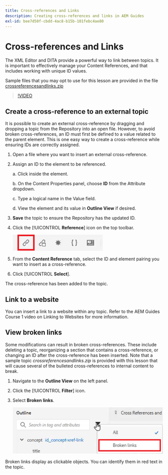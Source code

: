 ```yaml
---
title: Cross-references and Links
description: Creating cross-references and links in AEM Guides
exl-id: bee7d50f-cbdd-4ac8-b15b-101febc4ae80
---
```

# Cross-references and Links

The XML Editor and DITA provide a powerful way to link between topics. It is important to effectively manage your Content References, and that includes working with unique ID values.

Sample files that you may opt to use for this lesson are provided in the file 
[crossreferencesandlinks.zip](assets/crossreferencesandlinks.zip)

>[!VIDEO](https://video.tv.adobe.com/v/342764?quality=12&learn=on)

## Create a cross-reference to an external topic

It is possible to create an external cross-reference by dragging and dropping a topic from the Repository into an open file. However, to avoid broken cross-references, an ID must first be defined to a value related to the parent element. This is one easy way to create a cross-reference while ensuring IDs are correctly assigned.

1. Open a file where you want to insert an external cross-reference.

2. Assign an ID to the element to be referenced.

    a. Click inside the element.

    b. On the Content Properties panel, choose **ID** from the Attribute dropdown.

    c. Type a logical name in the Value field.

    d. View the element and its value in **Outline View** if desired.

3. **Save** the topic to ensure the Repository has the updated ID.

4. Click the [!UICONTROL **Reference**] icon on the top toolbar.

    ![Toolbar](images/lesson-7/references-icon.png)

5. From the **Content Reference** tab, select the ID and element pairing you want to insert as a cross-reference.

6. Click [!UICONTROL **Select**].

The cross-reference has been added to the topic.

## Link to a website

You can insert a link to a website within any topic. Refer to the AEM Guides Course 1 video on Linking to Websites for more information.


## View broken links

Some modifications can result in broken cross-references. These include deleting a topic, reorganizing a section that contains a cross-reference, or changing an ID after the cross-reference has been inserted. Note that a sample topic _crossreferencesandlinks.zip_ is provided with this lesson that will cause several of the bulleted cross-references to internal content to break.

1. Navigate to the **Outline View** on the left panel.

2. Click the [!UICONTROL **Filter**] icon.

3. Select **Broken links**.

    ![Filter Dropdown](images/lesson-7/broken-links.png)

Broken links display as clickable objects. You can identify them in red text in the topic.
